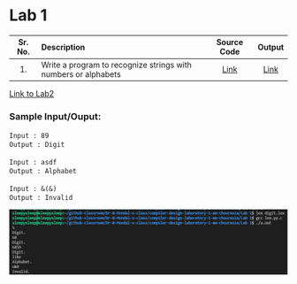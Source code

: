 # Lab 1

| Sr. No. | Description                                                    |     Source Code     |        Output        |
| :-----: | :------------------------------------------------------------- | :-----------------: | :------------------: |
|   1.    | Write a program to recognize strings with numbers or alphabets | [Link](./digit.lex) | [Link](./output.png) |

[Link to Lab2](../Lab%202)

### Sample Input/Ouput:

```
Input : 89
Output : Digit

Input : asdf
Output : Alphabet

Input : &(&)
Output : Invalid
```

![Output](./output.jpg) <br>
